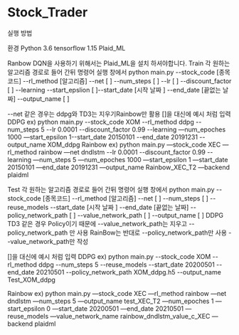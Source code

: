 # Stock_Trader
실행 방법

환경
Python 3.6
tensorflow 1.15
Plaid_ML

Ranbow DQN을 사용하기 위해서는 Plaid_ML을 설치 하셔야합니다.
Train
 각 원하는 알고리즘 경로로 들어 간뒤
 명령어 실행 창에서
python main.py --stock_code [종목코드] --rl_method [알고리즘] --net [ ] --num_steps [ ] --lr [ ] --discount_factor [ ] --learning --start_epslion [ ]--start_date [시작 날짜 ] --end_date [끝없는 날짜]  --output_name [ ] 

--net 같은 경우는 ddpg와 TD3는 지우기Rainbow만 활용
[]을 대신에 예시 처럼 입력 
DDPG
ex) python main.py --stock_code XOM --rl_method ddpg --num_steps 5 --lr 0.0001 --discount_factor 0.99 --learning  —num_epoches 1000 —start_epsilon 1--start_date 20150101 --end_date 20191231 --output_name XOM_ddpg
Rainbow
ex) python main.py —stock_code XEC —rl_method rainbow —net dndlstm --lr 0.0001 --discount_factor 0.99 --learning  —num_steps 5  —num_epoches 1000 —start_epsilon 1 —start_date 20150101 —end_date 20191231 —output_name Rainbow_XEC_T2 —backend plaidml

Test
 각 원하는 알고리즘 경로로 들어 간뒤
 명령어 실행 창에서
python main.py --stock_code [종목코드] --rl_method [알고리즘] --net [  ] --num_steps [ ] --reuse_models --start_date [시작 날짜 ] --end_date [끝없는 날짜] --policy_network_path [ ]  --value_network_path [ ] --output_name [ ]
DDPG TD3 같은 경우 Policy이기 때문에 --value_network_path는 지우고 --policy_network_path 만 사용
RainBow는 반대로 --policy_network_path만 사용 --value_network_path만 작성

[]을 대신에 예시 처럼 입력 
DDPG
ex) python main.py --stock_code XOM --rl_method ddpg --num_steps 5 --reuse_models --start_date 20200501 --end_date 20210501 --policy_network_path XOM_ddpg.h5 --output_name Test_XOM_ddpg

Rainbow
ex) python main.py —stock_code XEC —rl_method rainbow —net dndlstm —num_steps 5 —output_name test_XEC_T2 —num_epoches 1 —start_epsilon 0 —start_date 20200501 —end_date 20210501 —reuse_models —value_network_name rainbow_dndlstm_value_c_XEC —backend plaidml
